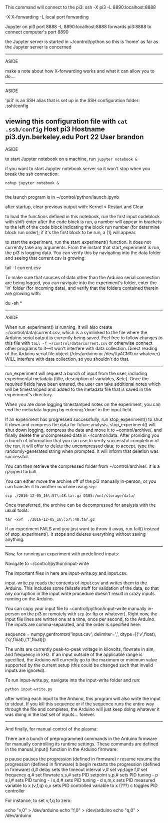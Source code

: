 


This command will connect to the pi3:
  ssh -X pi3 -L 8890:localhost:8888

-X    X-forwarding
-L    local port forwarding

Jupyter on pi3 port 8888
  -L 8890:localhost:8888
      forwards pi3:8888 to connect computer's port 8890

the Jupyter server is started in ~/control/python
  so this is 'home' as far as the Jupyter server is concerned
  
----

ASIDE

make a note about how X-forwarding works and what it can allow you to do....

----

ASIDE

'pi3' is an SSH alias that is set up in the SSH configuration folder:
    .ssh/config
    
viewing this configuration file with `cat .ssh/config`
    Host pi3
      Hostname pi3.dyn.berkeley.edu
      Port 22
      User brandon
----

ASIDE

to start Jupyter notebook on a machine, run `jupyter notebook &`

if you want to start Jupyter notebook server so it won't stop when you break the ssh connection:

  `nohup jupyter notebook &`

----

the launch program is in ~/control/python/launch.ipynb

after startup, clear previous output with: Kernel > Restart and Clear

to load the functions defined in this notebook, run the first input codeblock with shift-enter
  after the code block is run, a number will appear in brackets to the left of the code block indicating the block run number (for determine block run order); if it's the first block to be run, a [1] will appear.
  
to start the experiment, run the start_experiment() function.  It does not currently take any arguments.  From the instant that start_experiment is run, the pi3 is logging data.  You can verify this by navigating into the data folder and seeing that current.csv is growing:

  tail -f current.csv

To make sure that sources of data other than the Arduino serial connection are being logged, you can navigate into the experiment's folder, enter the 'in' folder (for incoming data), and verify that the folders contained therein are growing with:

  du -sh *

----
ASIDE

When run_experiment() is running, it will also create ~/control/data/current.csv, which is a symlinked to the file where the Arduino serial output is currently being saved.  Feel free to follow changes to this file with `tail -f ~/control/data/current.csv` or otherwise connect other programs to it—it won't interfere with data collection.  Direct reading of the Arduino serial file object (/dev/arduino or /dev/ttyACM0 or whatever) WILL interfere with data collection, so you shouldn't do that.

----

run_experiment will request a bunch of input from the user, including experimental metadata (title, description of variables, &etc).  Once the required fields have been entered, the user can take additional notes which will be timestamped and added to the metadata file that is saved in the experiment's directory.

When you are done logging timestamped notes on the experiment, you can end the metadata logging by entering 'done' in the input field.

If an experiment has progressed successfully, run stop_experiment() to shut it down and compress the data for future analysis.  stop_experiment() will shut down logging, compress the data and move it to ~control/archive/, and finally delete the uncompressed data in ~/control/data.  After providing you a bunch of information that you can use to verify successful completion of the run, it will offer to delete the uncompressed data; to accept, type the randomly-generated string when prompted.  It will inform that deletion was successful.

You can then retrieve the compressed folder from ~/control/archive/<timestamp>.  It is a gzipped tarball.

You can either move the archive off of the pi3 manually in-person, or you can transfer it to another machine using `scp`:

    scp ./2016-12-05_16\:57\:48.tar.gz D105:/mnt/storage/data/

Once transferred, the archive can be decompressed for analysis with the usual tools:

    tar -xvf  ./2016-12-05_16\:57\:48.tar.gz
    
If an experiment FAILS and you just want to throw it away, run fail() instead of stop_experiment().  It stops and deletes everything without saving anything.

----

Now, for running an experiment with predefined inputs:

Navigate to ~/control/python/input-write

The important files in here are input-write.py and input.csv.

input-write.py reads the contents of input.csv and writes them to the Arduino.  This includes some failsafe stuff for validation of the data, so that any corruption in the input write procedure doesn't result in crazy inputs running on the Arduino.

You can copy your input file to ~control/python/input-write manually in-person on the pi3 or remotely with `scp` (or ftp or whatever).  Right now, the input file lines are written one at a time, once per second, to the Arduino.  The inputs are comma-separated, and the order is specified here:

  sequence = numpy.genfromtxt('input.csv',
                            delimiter=',',
                            dtype=[('v',float),('q',float),('f',float)])

The units are currently peak-to-peak voltage in kilovolts, flowrate in slm, and frequency in kHz. If an input outside of the applicable range is specified, the Arduino will currently go to the maximum or minimum value supported by the current setup (this could be changed such that invalid inputs are ignored).

To run input-write.py, navigate into the input-write folder and run:

    python input-write.py
  
after writing each input to the Arduino, this program will also write the input to stdout.  If you kill this sequence or if the sequence runs the entire way through the file and completes, the Arduino will just keep doing whatever it was doing in the last set of inputs... forever.

----

And finally, for manual control of the plasma:

There are a bunch of preprogrammed commands in the Arduino firmware for manually controlling its runtime settings.  These commands are defined in the manual_input() function in the Arduino firmware:

p       pause     pauses the progression (defined in firmware)
r       resume    resume the progression (defined in firmware)
b       begin     restarts the progression (defined in firmware)
d,#     delay     sets the timeout interval
v,#     set vp;tage
f,#     set frequency
q,#     set flowrate
s,s,#   sets PID setpoint
s,p,#   sets PID tuning - p
s,i,#   sets PID tuning - i
s,d,#   sets PID tuning - d
s,m,x   sets PID measured variable to x (v,f,q)
o,x     sets PID controlled variable to x (???)
c       toggles PID controller

For instance, to set v,f,q to zero:

echo "v,0" > /dev/arduino 
echo "f,0" > /dev/arduino 
echo "q,0" > /dev/arduino 


